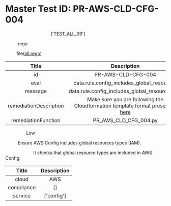 



# Master Test ID: PR-AWS-CLD-CFG-004


***<font color="white">Master Snapshot Id:</font>*** ['TEST_ALL_09']

***<font color="white">type:</font>*** rego

***<font color="white">rule:</font>*** file([all.rego])  
  
  
  
  

|Title|Description|
| :---: | :---: |
|id|PR-AWS-CLD-CFG-004|
|eval|data.rule.config_includes_global_resources|
|message|data.rule.config_includes_global_resources_err|
|remediationDescription|Make sure you are following the Cloudformation template format presented <a href='https://docs.aws.amazon.com/AWSCloudFormation/latest/UserGuide/aws-resource-config-configurationrecorder.html' target='_blank'>here</a>|
|remediationFunction|PR_AWS_CLD_CFG_004.py|


***<font color="white">Severity:</font>*** Low

***<font color="white">Title:</font>*** Ensure AWS Config includes global resources types (IAM).

***<font color="white">Description:</font>*** It checks that global resource types are included in AWS Config.  
  
  

|Title|Description|
| :---: | :---: |
|cloud|AWS|
|compliance|[]|
|service|['config']|



[all.rego]: https://github.com/prancer-io/prancer-compliance-test/tree/master/aws/cloud/all.rego
